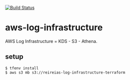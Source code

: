 [![Build Status](https://travis-ci.org/reireias/aws-log-infrastructure.svg?branch=master)](https://travis-ci.org/reireias/aws-log-infrastructure)
# aws-log-infrastructure
AWS Log Infrastructure = KDS - S3 - Athena.

## setup

```console
$ tfenv install
$ aws s3 mb s3://reireias-log-infrastructure-terraform
```
